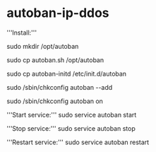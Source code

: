 autoban-ip-ddos
===============

'''Install:'''
 
 sudo mkdir /opt/autoban
 
 sudo cp autoban.sh /opt/autoban
 
 sudo cp autoban-initd /etc/init.d/autoban
 
 sudo /sbin/chkconfig autoban --add
 
 sudo /sbin/chkconfig autoban on

'''Start service:'''
 sudo service autoban start

'''Stop service:'''
 sudo service autoban stop

'''Restart service:'''
 sudo service autoban restart
